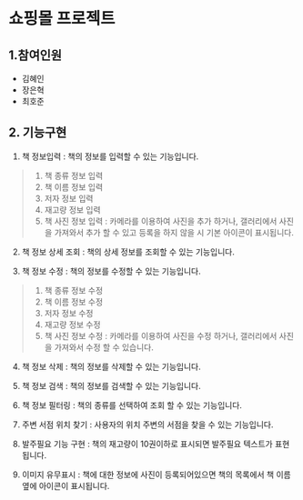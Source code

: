 # 쇼핑몰 프로젝트

## 1.참여인원
- 김혜인
- 장은혁
- 최호준

## 2. 기능구현
1. 책 정보입력 : 책의 정보를 입력할 수 있는 기능입니다.
>1. 책 종류 정보 입력
>2. 책 이름 정보 입력
>3. 저자 정보 입력
>4. 재고량 정보 입력
>5. 책 사진 정보 입력 : 카메라를 이용하여 사진을 추가 하거나, 갤러리에서 사진을 가져와서 추가 할 수 있고 등록을 하지 않을 시 기본 아이콘이 표시됩니다.

2. 책 정보 상세 조회 : 책의 상세 정보를 조회할 수 있는 기능입니다.
   
3. 책 정보 수정 : 책의 정보를 수정할 수 있는 기능입니다.
>1. 책 종류 정보 수정
>2. 책 이름 정보 수정
>3. 저자 정보 수정
>4. 재고량 정보 수정
>5. 책 사진 정보 수정 : 카메라를 이용하여 사진을 수정 하거나, 갤러리에서 사진을 가져와서 수정 할 수 있습니다.

4. 책 정보 삭제 : 책의 정보를 삭제할 수 있는 기능입니다.
 
5. 책 정보 검색 : 책의 정보를 검색할 수 있는 기능입니다.
  
6. 책 정보 필터링 : 책의 종류를 선택하여 조회 할 수 있는 기능입니다.
   
7. 주변 서점 위치 찾기 : 사용자의 위치 주변의 서점을 찾을 수 있는 기능입니다.

8. 발주필요 기능 구현 : 책의 재고량이 10권이하로 표시되면 발주필요 텍스트가 표현됩니다.

9. 이미지 유무표시 : 책에 대한 정보에 사진이 등록되어있으면 책의 목록에서 책 이름 옆에 아이콘이 표시됩니다.
